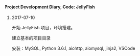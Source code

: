 #### Project Development Diary, Code: JellyFish

1. 2017-07-10

   开始 JellyFish 项目，环境搭建。

   建立基本的项目目录

   安装：MySQL, Python 3.6.1, aiohttp, aiomysql, jinja2, VSCode

   ​